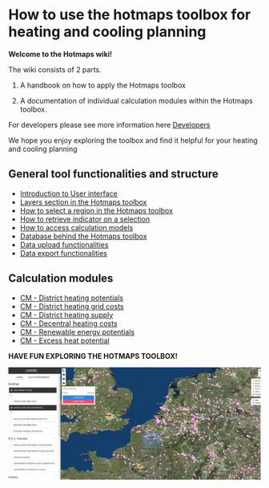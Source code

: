 # How to use the hotmaps toolbox for heating and cooling planning 

**Welcome to the Hotmaps wiki!**

The wiki consists of 2 parts.

1) A handbook on how to apply the Hotmaps toolbox

2) A documentation of individual calculation modules within the Hotmaps toolbox.

For developers please see more information here [Developers](Developers)

We hope you enjoy exploring the toolbox and find it helpful for your heating and cooling planning


## General tool functionalities and structure
* [Introduction to User interface](Hotmaps-Graphical-User-Interface)
* [Layers section in the Hotmaps toolbox](Layer-section)
* [How to select a region in the Hotmaps toolbox](How-to-select-a-region-in-the-Hotmaps-toolbox)
* [How to retrieve indicator on a selection](Indicators_section)
* [How to access calculation models](CM_access)
* [Database behind the Hotmaps toolbox](Database_of_Hotmaps)
* [Data upload functionalities](Data_upload)
* [Data export functionalities](Data_export)

## Calculation modules
* [CM - District heating potentials](CM---District-Heating-Potentials)
* [CM - District heating grid costs](CM---District-Heating-Grid-Costs)
* [CM - District heating supply](CM_DH_supply)
* [CM - Decentral heating costs](CM---Decentral-Heating-Costs)  
* [CM - Renewable energy potentials](CM_renewable_potentials)
* [CM - Excess heat potential](CM-Excess-heat-potential)



**HAVE FUN EXPLORING THE HOTMAPS TOOLBOX!**


![](https://github.com/HotMaps/hotmaps_wiki/blob/master/Images/Hotmaps_test.JPG)